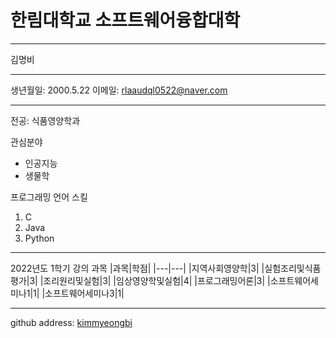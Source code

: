 # 한림대학교 소프트웨어융합대학
---
김명비

---
생년월일: 2000.5.22
이메일: rlaaudql0522@naver.com

-------

전공: 식품영양학과

관심분야
* 인공지능
* 생물학

프로그래밍 언어 스킬
1. C
2. Java
3. Python

------------------

2022년도 1학기 강의 과목
|과목|학점|
|---|---|
|지역사회영양학|3|
|실험조리및식품평가|3|
|조리원리및실험|3|
|임상영양학및실험|4|
|프로그래밍어론|3|
|소프트웨어세미나1|1|
|소프트웨어세미나3|1|

-------------------

github address: [kimmyeongbi][github]

[github]:http://github.com/kimmyeongbi
